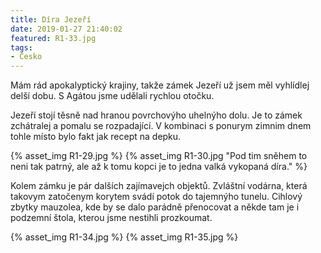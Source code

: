 ```yaml
---
title: Díra Jezeří
date: 2019-01-27 21:40:02
featured: R1-33.jpg
tags:
- Česko
---
```

Mám rád apokalyptický krajiny, takže zámek Jezeří už jsem měl vyhlídlej delší dobu. S Agátou jsme udělali rychlou otočku.
<!-- more -->

Jezeří stojí těsně nad hranou povrchovýho uhelnýho dolu. Je to zámek zchátralej a pomalu se rozpadající. V kombinaci s ponurym zimnim dnem tohle místo bylo fakt jak recept na depku.

{% asset_img R1-29.jpg %}
{% asset_img R1-30.jpg "Pod tim sněhem to neni tak patrný, ale až k tomu kopci je to jedna valká vykopaná díra." %}

Kolem zámku je pár dalších zajímavejch objektů. Zvláštní vodárna, která takovym zatočenym korytem svádí potok do tajemnýho tunelu. Cihlový zbytky mauzolea, kde by se dalo parádně přenocovat a někde tam je i podzemní štola, kterou jsme nestihli prozkoumat.

{% asset_img R1-34.jpg %}
{% asset_img R1-35.jpg %}
